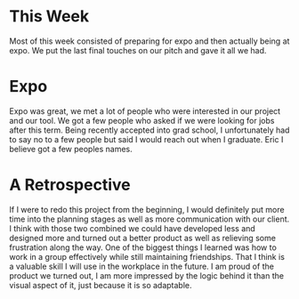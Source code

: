 # This Week
Most of this week consisted of preparing for expo and then actually being at expo. We put the last final touches on our pitch and gave it all we had.

# Expo
Expo was great, we met a lot of people who were interested in our project and our tool. We got a few people who asked if we were looking for jobs after this term. Being recently accepted into grad school, I unfortunately had to say no to a few people but said I would reach out when I graduate. Eric I believe got a few peoples names.

# A Retrospective
If I were to redo this project from the beginning, I would definitely put more time into the planning stages as well as more communication with our client. I think with those two combined we could have developed less and designed more and turned out a better product as well as relieving some frustration along the way. One of the biggest things I learned was how to work in a group effectively while still maintaining friendships. That I think is a valuable skill I will use in the workplace in the future. I am proud of the product we turned out, I am more impressed by the logic behind it than the visual aspect of it, just because it is so adaptable.   